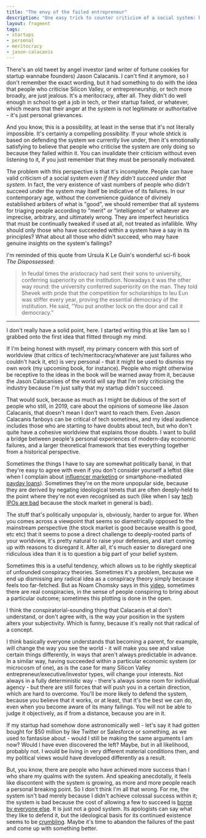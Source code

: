 ```yaml
---
title: "The envy of the failed entrepreneur"
description: "One easy trick to counter criticism of a social system: by dismissing the critics as being motivated by jealousy, rather than reason."
layout: fragment
tags:
- startups
- personal
- meritocracy
- jason-calacanis
---
```


There's an old tweet by angel investor (and writer of fortune cookies for startup wannabe founders) Jason Calacanis. I can't find it anymore, so I don't remember the exact wording, but it had something to do with the idea that people who criticise Silicon Valley, or entrepreneurship, or tech more broadly, are just jealous. It's a meritocracy, after all. They didn't do well enough in school to get a job in tech, or their startup failed, or whatever, which means that their anger at the system is not legitimate or authoritative - it's just personal grievances.

And you know, this is a possibility, at least in the sense that it's not literally impossible. It's certainly a compelling possibility. If your whole shtick is based on defending the system we currently live under, then it's emotionally satisfying to believe that people who criticise the system are only doing so because they failed within it. You can invalidate their criticism without even listening to it, if you just remember that they must be personally motivated.

The problem with this perspective is that it's incomplete. People can have valid criticism of a social system _even if they didn't succeed under that system_. In fact, the very existence of vast numbers of people who didn't succeed under the system may itself be indicative of its failures. In our contemporary age, without the convenience guidance of divinely established arbiters of what is "good", we should remember that all systems for triaging people according to "merit" or "intelligence" or whatever are imprecise, arbitrary, and ultimately wrong. They are imperfect heuristics that must be continually tweaked if used at all, not treated as infallible. Why should only those who have succeeded within a system have a say in its principles? What about all those who didn't succeed, who may have genuine insights on the system's failings?

I'm reminded of this quote from Ursula K Le Guin's wonderful sci-fi book _The Dispossessed_:

> In feudal times the aristocracy had sent their sons to university, conferring superiority on the institution. Nowadays it was the other way round: the university conferred superiority on the man. They told Shevek with pride that the competition for scholarships to Ieu Eun was stiffer every year, proving the essential democracy of the institution. He said, “You put another lock on the door and call it democracy.”

***

I don't really have a solid point, here. I started writing this at like 1am so I grabbed onto the first idea that flitted through my mind.

If I'm being honest with myself, my primary concern with this sort of worldview (that critics of tech/meritocracy/whatever are just failures who couldn't hack it, etc) is very personal - that it might be used to dismiss my own work (my upcoming book, for instance). People who might otherwise be receptive to the ideas in the book will be warned away from it, because the Jason Calacanises of the world will say that I'm only criticising the industry because I'm just salty that my startup didn't succeed.

That would suck, because as much as I might be dubious of the sort of people who still, in 2019, care about the opinions of someone like Jason Calacanis, that doesn't mean I don't want to reach them. Even Jason Calacanis fanboys can be critical of tech sometimes, and my ideal audience includes those who are starting to have doubts about tech, but who don't quite have a cohesive worldview that explains those doubts. I want to build a bridge between people's personal experiences of modern-day economic failures, and a larger theoretical framework that ties everything together from a historical perspective.

Sometimes the things I have to say are somewhat politically banal, in that they're easy to agree with even if you don't consider yourself a leftist (like when I complain about [influencer marketing](/posts/fragments-87) or smartphone-mediated [payday loans](/posts/fragments-81)). Sometimes they're on the more unpopular side, because they are derived by negating ideological tenets that are often deeply-held to the point where they're not even recognised as such (like when I say [tech IPOs are bad](/posts/fragments-57) because the stock market in general is bad).

The stuff that's politically unpopular is, obviously, harder to argue for. When you comes across a viewpoint that seems so diametrically opposed to the mainstream perspective (the stock market is good because wealth is good, etc etc) that it seems to pose a direct challenge to deeply-rooted parts of your worldview, it's pretty natural to raise your defenses, and start coming up with reasons to disregard it. After all, it's much easier to disregard one ridiculous idea than it is to question a big part of your belief system.

Sometimes this is a useful tendency, which allows us to be rightly skeptical of unfounded conspiracy theories. Sometimes it's a problem, because we end up dismissing any radical idea as a conspiracy theory simply because it feels too far-fetched. But as Noam Chomsky says in this [video](https://www.youtube.com/watch?v=JirrKIQfOmk), sometimes there are real conspiracies, in the sense of people conspiring to bring about a particular outcome; sometimes this plotting is done in the open.

I think the conspiratorial-sounding thing that Calacanis et al don't understand, or don't agree with, is the way your position in the system alters your subjectivity. Which is funny, because it's really not that radical of a concept.

I think basically everyone understands that becoming a parent, for example, will change the way you see the world - it will make you see and value certain things differently, in ways that aren't always predictable in advance. In a similar way, having succeeded within a particular economic system (or microcosm of one), as is the case for many Silicon Valley entrepreneur/executive/investor types, will change your interests. Not always in a fully deterministic way - there's always some room for individual agency - but there are still forces that will push you in a certain direction, which are hard to overcome. You'll be more likely to defend the system, because you believe that it works, or at least, that it's the best we can do, even when you become aware of its many failings. You will not be able to judge it objectively, as if from a distance, because you are in it.

If my startup had somehow done astronomically well - let's say it had gotten bought for $50 million by like Twitter or Salesforce or something, as we used to fantasise about - would I still be making the same arguments I am now? Would I have even discovered the left? Maybe, but in all likelihood, probably not. I would be living in very different material conditions then, and my political views would have developed differently as a result.

But, you know, there are people who have achieved more success than I who share my qualms with the system. And speaking anecdotally, it feels like discontent with the system is growing, as more and more people reach a personal breaking point. So I don't think I'm all that wrong. For me, the system isn't bad merely because I didn't achieve colossal success within it; the system is bad because the cost of allowing a few to succeed is [borne by everyone else](https://www.theverge.com/2019/3/29/18286873/lyft-ipo-share-price-driver-protest-future). It is just not a good system. Its apologists can say what they like to defend it, but the ideological basis for its continued existence seems to be [crumbling](/posts/fragments-5). Maybe it's time to abandon the failures of the past and come up with something better.
